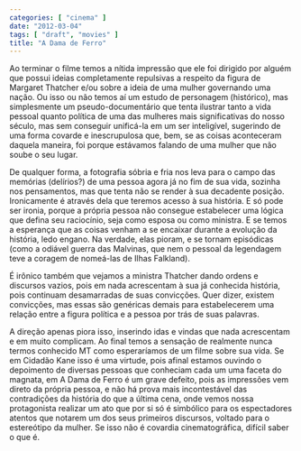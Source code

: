 ```yaml
---
categories: [ "cinema" ]
date: "2012-03-04"
tags: [ "draft", "movies" ]
title: "A Dama de Ferro"
---
```

Ao terminar o filme temos a nítida impressão que ele foi dirigido por
alguém que possui ideias completamente repulsivas a respeito da figura
de Margaret Thatcher e/ou sobre a ideia de uma mulher governando uma
nação. Ou isso ou não temos aí um estudo de personagem (histórico),
mas simplesmente um pseudo-documentário que tenta ilustrar tanto a
vida pessoal quanto política de uma das mulheres mais significativas
do nosso século, mas sem conseguir unificá-la em um ser inteligível,
sugerindo de uma forma covarde e inescrupulosa que, bem, se as coisas
aconteceram daquela maneira, foi porque estávamos falando de uma mulher
que não soube o seu lugar.

De qualquer forma, a fotografia sóbria e fria nos leva para o campo
das memórias (delírios?) de uma pessoa agora já no fim de sua vida,
sozinha nos pensamentos, mas que tenta não se render à sua decadente
posição. Ironicamente é através dela que teremos acesso à sua
história. E só pode ser ironia, porque a própria pessoa não consegue
estabelecer uma lógica que defina seu raciocínio, seja como esposa ou
como ministra. E se temos a esperança que as coisas venham a se encaixar
durante a evolução da história, ledo engano. Na verdade, elas pioram,
e se tornam episódicas (como a odiável guerra das Malvinas, que nem
o pessoal da legendagem teve a coragem de nomeá-las de Ilhas Falkland).

É irônico também que vejamos a ministra Thatcher dando ordens e
discursos vazios, pois em nada acrescentam à sua já conhecida história,
pois continuam desamarradas de suas convicções. Quer dizer, existem
convicções, mas essas são genéricas demais para estabelecerem uma
relação entre a figura política e a pessoa por trás de suas palavras.

A direção apenas piora isso, inserindo idas e vindas que nada
acrescentam e em muito complicam. Ao final temos a sensação de
realmente nunca termos conhecido MT como esperaríamos de um filme sobre
sua vida. Se em Cidadão Kane isso é uma virtude, pois afinal estamos
ouvindo o depoimento de diversas pessoas que conheciam cada um uma faceta
do magnata, em A Dama de Ferro é um grave defeito, pois as impressões
vem direto da própria pessoa, e não há prova mais incontestável
das contradições da história do que a última cena, onde vemos
nossa protagonista realizar um ato que por si só é simbólico para os
espectadores atentos que notarem um dos seus primeiros discursos, voltado
para o estereótipo da mulher. Se isso não é covardia cinematográfica,
difícil saber o que é.

